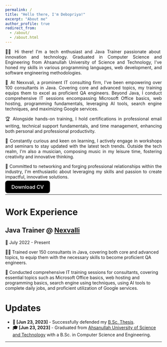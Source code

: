 ```yaml
---
permalink: /
title: "Hello there, I'm Debopriya!"
excerpt: "About me"
author_profile: true
redirect_from:
  - /about/
  - /about.html
---
```


<div style="text-align: justify">
  <p>👨‍💻 Hi there! I'm a tech enthusiast and Java Trainer passionate about innovation and technology. Graduated in Computer Science and Engineering from Ahsanullah University of Science and Technology, I've honed my skills in various programming languages, web development, and software engineering methodologies.</p>

  <p>🌟 At Nexxvali, a prominent IT consulting firm, I've been empowering over 100 consultants in Java. Covering core and advanced topics, my training equips them to excel as proficient QA engineers. Beyond Java, I conduct comprehensive IT sessions encompassing Microsoft Office basics, web hosting, programming fundamentals, leveraging AI tools, search engine techniques, and maximizing Google services.</p>

  <p>🏆 Alongside hands-on training, I hold certifications in professional email writing, technical support fundamentals, and time management, enhancing both personal and professional productivity.</p>

  <p>🚀 Constantly curious and keen on learning, I actively engage in workshops and seminars to stay updated with the latest tech trends. Outside the tech realm, I'm also a musician, composing music in my leisure time, fostering creativity and innovative thinking.</p>

  <p>🤝 Committed to networking and forging professional relationships within the industry, I'm enthusiastic about leveraging my skills and passion to create impactful, innovative solutions.</p>

  <a href="/path/to/cv.pdf" style="background-color: #000000; color: #ffffff; padding: 10px 20px; border-radius: 8px; text-decoration: none; font-family: 'SF Pro Text', 'Helvetica Neue', 'Helvetica', 'Arial', sans-serif; font-weight: 500; font-size: 16px;">Download CV</a>
</div>


---

# Work Experience

## Java Trainer @ [Nexvalli](https://nexxvali.com/)

📅 July 2022 - Present

👨‍🏫 Trained over 150 consultants in Java, covering both core and advanced topics, to equip them with the necessary skills to become proficient QA engineers.

🔧 Conducted comprehensive IT training sessions for consultants, covering essential topics such as Microsoft Office basics, web hosting and programming basics, search engine using techniques, using AI tools to complete daily jobs, and proficient utilization of Google services.

# Updates

- **📝 [Jun 23, 2023]** - Successfully defended my [B.Sc. Thesis](https://tonmoy-hossain.github.io/files/Hossain_Tonmoy_B.Sc._Thesis.pdf).
- **🎓 [Jun 23, 2023]** - Graduated from [Ahsanullah University of Science and Technology](http://aust.edu/) with a B.Sc. in Computer Science and Engineering.

<script type="text/javascript" src="//rf.revolvermaps.com/0/0/8.js?i=52vxgbx02tg&amp;m=0&amp;c=ff0000&amp;cr1=ffffff&amp;f=arial&amp;l=33" async="async"></script>

---
